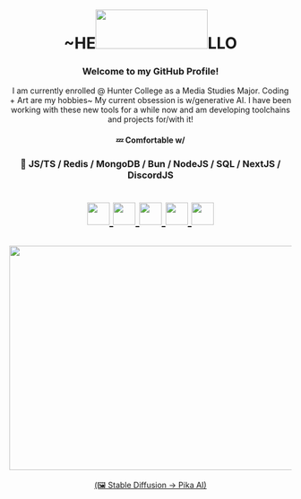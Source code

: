 <h1 align="center">~HE<img src="https://i.imgur.com/i07aA83.gif" width="200" height="70"/>LLO</h1>

<h3 align="center">Welcome to my GitHub Profile! </h3>
<p align="center"> I am currently enrolled @ Hunter College as a Media Studies Major. Coding + Art are my hobbies~ My current obsession is w/generative AI. I have been working with these new tools for a while now and am developing toolchains and projects for/with it! <br>
  <h4 align ="center"> 💤 Comfortable w/ </h4>
  <h3 align="center">🍕 JS/TS / Redis / MongoDB / Bun / NodeJS / SQL / NextJS / DiscordJS</h3> 
</p>
<h1 align="center">

<a href="https://www.shokkunn.art/"><img src="https://media.giphy.com/media/1Ir5ognfMO0xh5TAzT/giphy.gif" width="40" height="40"/>
<a href="https://www.artstation.com/shokkunn"><img src="https://i.imgur.com/jHcuSt1.png" width="40" height="40"/>
<a href="https://www.linkedin.com/in/wai-hlaing-b9a3a81b8/"><img src="https://i.imgur.com/uD9h1aY.png" width="40" height="40"/>
<a href="https://medibang.com/u/Shokkunn/"><img src="https://i.imgur.com/jfe2ok8.png" width="40" height="40"/>
<a href="https://www.pixiv.me/shokkuun"><img src="https://i.imgur.com/lNkR9wZ.png" width="40" height="40"/>
</h1>

<h2 align="center"><img src="https://i.imgur.com/6FJZa7b.gif" width="800" height="400"/></h2>
<p align="center"> (🖼 Stable Diffusion -> Pika AI) </p>


